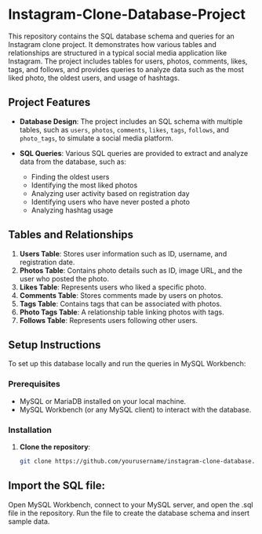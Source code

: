 # Instagram-Clone-Database-Project

This repository contains the SQL database schema and queries for an Instagram clone project. It demonstrates how various tables and relationships are structured in a typical social media application like Instagram. The project includes tables for users, photos, comments, likes, tags, and follows, and provides queries to analyze data such as the most liked photo, the oldest users, and usage of hashtags.

## Project Features

- **Database Design**: The project includes an SQL schema with multiple tables, such as `users`, `photos`, `comments`, `likes`, `tags`, `follows`, and `photo_tags`, to simulate a social media platform.
  
- **SQL Queries**: Various SQL queries are provided to extract and analyze data from the database, such as:
  - Finding the oldest users
  - Identifying the most liked photos
  - Analyzing user activity based on registration day
  - Identifying users who have never posted a photo
  - Analyzing hashtag usage
  
## Tables and Relationships

1. **Users Table**: Stores user information such as ID, username, and registration date.
2. **Photos Table**: Contains photo details such as ID, image URL, and the user who posted the photo.
3. **Likes Table**: Represents users who liked a specific photo.
4. **Comments Table**: Stores comments made by users on photos.
5. **Tags Table**: Contains tags that can be associated with photos.
6. **Photo Tags Table**: A relationship table linking photos with tags.
7. **Follows Table**: Represents users following other users.

## Setup Instructions

To set up this database locally and run the queries in MySQL Workbench:

### Prerequisites

- MySQL or MariaDB installed on your local machine.
- MySQL Workbench (or any MySQL client) to interact with the database.

### Installation

1. **Clone the repository**:

   ```bash
   git clone https://github.com/yourusername/instagram-clone-database.git

## Import the SQL file:
Open MySQL Workbench, connect to your MySQL server, and open the .sql file in the repository. Run the file to create the database schema and insert sample data.
